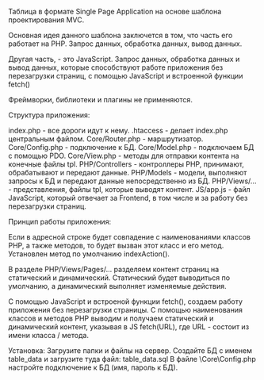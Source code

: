 ﻿Таблица в формате Single Page Application на основе шаблона проектирования MVC. 

Основная идея данного шаблона заключется в том, что часть его работает на PHP.
Запрос данных, обработка данных, вывод данных.

Другая часть, - это JavaScript. 
Запрос данных, обработка данных и вывод данных,
которые способствуют работе приложения без перезагрузки страниц,
с помощью JavaScript и встроенной функции fetch() 
 
Фреймворки, библиотеки и плагины не применяются.

Структура приложения:

index.php - все дороги идут к нему.
.htaccess - делает index.php центральным файлом.
Core/Router.php - маршрутизатор.
Core/Config.php - подключение к БД.
Core/Model.php - подключаем БД с помощью PDO.
Core/View.php - методы для отправки контента на конечные файлы tpl.
PHP/Controllers - контроллеры PHP, принимают, обрабатывают и передают данные.
PHP/Models - модели, выполняют запросы к БД и передают данные непосредственно из БД.
PHP/Views/... - представления, файлы tpl, которые выводят контент.
JS/app.js - файл JavaScript, который отвечает за Frontend, в том числе и за работу
без перезагрузки страниц.

Принцип работы приложения:

Если в адресной строке будет совпадение с наименованиями классов PHP,
а также методов, то будет вызван этот класс и его метод. 
Установлен метод по умолчанию indexAction().

В разделе PHP/Views/Pages/... разделяем контент страниц на статический и динамический.
Статический будет выводиться по умолчанию, а динамический выполняет изменяемые действия.

С помощью JavaScript и встроеной функции fetch(),
создаем работу приложения без перезагрузки страницы.
С помощью наименования классов и методов PHP выводим и
получаем статический и динамический контент, указывая в JS fetch(URL),
где URL - состоит из имени класса / метода.

Установка:
Загрузите папки и файлы на сервер.
Создайте БД с именем table_data и загрузите туда файл: table_data.sql 
В файле \Core\Config.php настройте подключение к БД (имя, пароль к БД).

